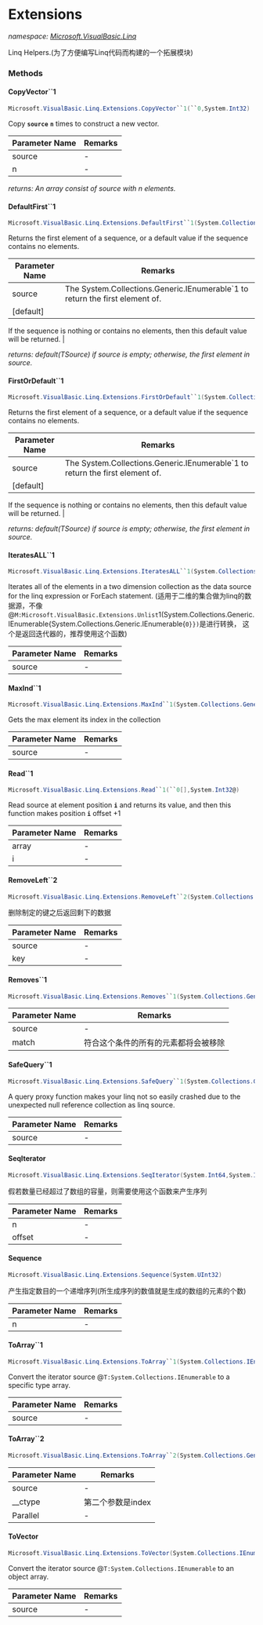 ﻿# Extensions
_namespace: <a href="#" onClick="load('/docs/Microsoft.VisualBasic.Linq/index.md')">Microsoft.VisualBasic.Linq</a>_

Linq Helpers.(为了方便编写Linq代码而构建的一个拓展模块)



### Methods

#### CopyVector``1
```csharp
Microsoft.VisualBasic.Linq.Extensions.CopyVector``1(``0,System.Int32)
```
Copy **`source`** **`n`** times to construct a new vector.

|Parameter Name|Remarks|
|--------------|-------|
|source|-|
|n|-|


_returns: An array consist of source with n elements._

#### DefaultFirst``1
```csharp
Microsoft.VisualBasic.Linq.Extensions.DefaultFirst``1(System.Collections.Generic.IEnumerable{``0},``0)
```
Returns the first element of a sequence, or a default value if the sequence contains no elements.

|Parameter Name|Remarks|
|--------------|-------|
|source|The System.Collections.Generic.IEnumerable`1 to return the first element of.|
|[default]|
 If the sequence is nothing or contains no elements, then this default value will be returned.
 |


_returns: default(TSource) if source is empty; otherwise, the first element in source._

#### FirstOrDefault``1
```csharp
Microsoft.VisualBasic.Linq.Extensions.FirstOrDefault``1(System.Collections.Generic.IEnumerable{``0},``0)
```
Returns the first element of a sequence, or a default value if the sequence contains no elements.

|Parameter Name|Remarks|
|--------------|-------|
|source|The System.Collections.Generic.IEnumerable`1 to return the first element of.|
|[default]|
 If the sequence is nothing or contains no elements, then this default value will be returned.
 |


_returns: default(TSource) if source is empty; otherwise, the first element in source._

#### IteratesALL``1
```csharp
Microsoft.VisualBasic.Linq.Extensions.IteratesALL``1(System.Collections.Generic.IEnumerable{System.Collections.Generic.IEnumerable{``0}})
```
Iterates all of the elements in a two dimension collection as the data source 
 for the linq expression or ForEach statement.
 (适用于二维的集合做为linq的数据源，不像@``M:Microsoft.VisualBasic.Extensions.Unlist``1(System.Collections.Generic.IEnumerable{System.Collections.Generic.IEnumerable{``0}})``是进行转换，
 这个是返回迭代器的，推荐使用这个函数)

|Parameter Name|Remarks|
|--------------|-------|
|source|-|


#### MaxInd``1
```csharp
Microsoft.VisualBasic.Linq.Extensions.MaxInd``1(System.Collections.Generic.IEnumerable{``0})
```
Gets the max element its index in the collection

|Parameter Name|Remarks|
|--------------|-------|
|source|-|


#### Read``1
```csharp
Microsoft.VisualBasic.Linq.Extensions.Read``1(``0[],System.Int32@)
```
Read source at element position **`i`** and returns its value, 
 and then this function makes position **`i`** offset +1

|Parameter Name|Remarks|
|--------------|-------|
|array|-|
|i|-|


#### RemoveLeft``2
```csharp
Microsoft.VisualBasic.Linq.Extensions.RemoveLeft``2(System.Collections.Generic.Dictionary{``0,``1}@,``0)
```
删除制定的键之后返回剩下的数据

|Parameter Name|Remarks|
|--------------|-------|
|source|-|
|key|-|


#### Removes``1
```csharp
Microsoft.VisualBasic.Linq.Extensions.Removes``1(System.Collections.Generic.IEnumerable{``0},System.Func{``0,System.Boolean},System.Boolean)
```


|Parameter Name|Remarks|
|--------------|-------|
|source|-|
|match|符合这个条件的所有的元素都将会被移除|


#### SafeQuery``1
```csharp
Microsoft.VisualBasic.Linq.Extensions.SafeQuery``1(System.Collections.Generic.IEnumerable{``0})
```
A query proxy function makes your linq not so easily crashed due to the unexpected null reference collection as linq source.

|Parameter Name|Remarks|
|--------------|-------|
|source|-|


#### SeqIterator
```csharp
Microsoft.VisualBasic.Linq.Extensions.SeqIterator(System.Int64,System.Int32)
```
假若数量已经超过了数组的容量，则需要使用这个函数来产生序列

|Parameter Name|Remarks|
|--------------|-------|
|n|-|
|offset|-|


#### Sequence
```csharp
Microsoft.VisualBasic.Linq.Extensions.Sequence(System.UInt32)
```
产生指定数目的一个递增序列(所生成序列的数值就是生成的数组的元素的个数)

|Parameter Name|Remarks|
|--------------|-------|
|n|-|


#### ToArray``1
```csharp
Microsoft.VisualBasic.Linq.Extensions.ToArray``1(System.Collections.IEnumerable)
```
Convert the iterator source @``T:System.Collections.IEnumerable`` to a specific type array.

|Parameter Name|Remarks|
|--------------|-------|
|source|-|


#### ToArray``2
```csharp
Microsoft.VisualBasic.Linq.Extensions.ToArray``2(System.Collections.Generic.IEnumerable{``0},System.Func{``0,System.Int32,``1},System.Boolean)
```


|Parameter Name|Remarks|
|--------------|-------|
|source|-|
|__ctype|第二个参数是index|
|Parallel|-|


#### ToVector
```csharp
Microsoft.VisualBasic.Linq.Extensions.ToVector(System.Collections.IEnumerable)
```
Convert the iterator source @``T:System.Collections.IEnumerable`` to an object array.

|Parameter Name|Remarks|
|--------------|-------|
|source|-|



